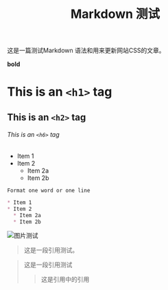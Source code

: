 ﻿---
title: Markdown 测试
category: 技术
layout: post
---

这是一篇测试Markdown 语法和用来更新网站CSS的文章。

**bold**

# This is an `<h1>` tag

## This is an `<h2>` tag

###### This is an `<h6>` tag

* Item 1
* Item 2
  * Item 2a
  * Item 2b

`Format one word or one line`

```markdown
* Item 1
* Item 2
  * Item 2a
  * Item 2b
```

![图片测试](https://adultimg.com/images/2018/05/03/45047821.jpg)

> 这是一段引用测试。

> 这是一段引用测试
>> 这是引用中的引用
